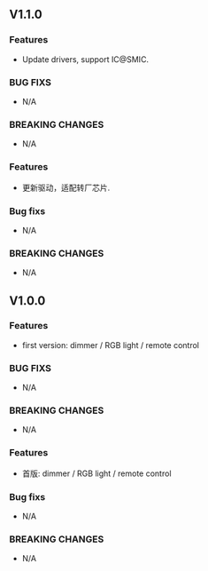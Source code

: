 ## V1.1.0
### Features
* Update drivers, support IC@SMIC.

### BUG FIXS
  - N/A

### BREAKING CHANGES
  - N/A


### Features
* 更新驱动，适配转厂芯片.

### Bug fixs
* N/A

### BREAKING CHANGES
* N/A



## V1.0.0
### Features
* first version: dimmer / RGB light / remote control

### BUG FIXS
  - N/A

### BREAKING CHANGES
  - N/A


### Features
* 首版: dimmer / RGB light / remote control

### Bug fixs
* N/A

### BREAKING CHANGES
* N/A
